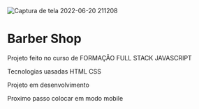 
![Captura de tela 2022-06-20 211208](https://user-images.githubusercontent.com/43426215/174691404-45f8d195-9b4b-44d0-9702-98b437a8f243.png)

# Barber Shop


Projeto feito no curso de FORMAÇÃO FULL STACK JAVASCRIPT

<P> Tecnologias uasadas HTML CSS </P>
<P> Projeto em desenvolvimento  </P>
<P> Proximo passo colocar em modo mobile </P>
